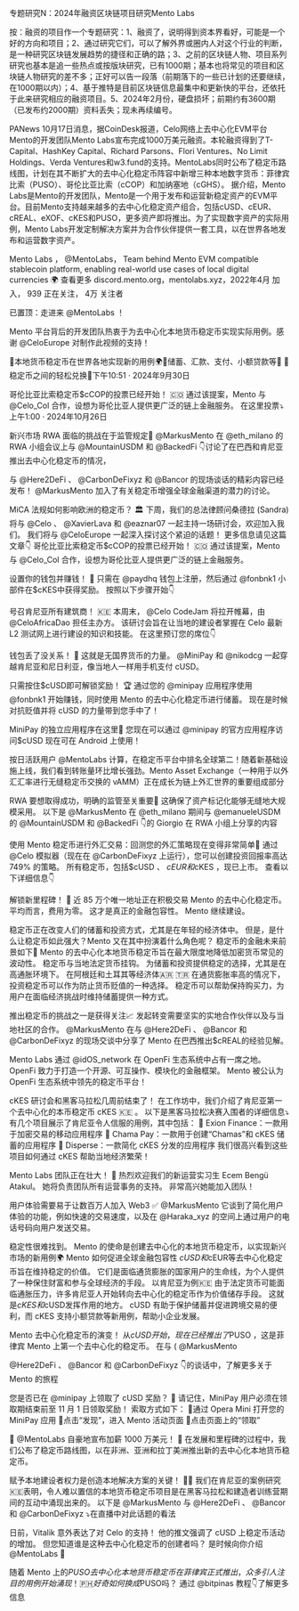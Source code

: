 专题研究N：2024年融资区块链项目研究Mento Labs


按：融资的项目作一个专题研究：1、融资了，说明得到资本界看好，可能是一个好的方向和项目；2、通过研究它们，可以了解外界或圈内人对这个行业的判断，是一种研究区块链发展趋势的捷径和正确的路；3、之前的区块链人物、项目系列研究也基本是追一些热点或按版块研究，已有1000期；基本也将常见的项目和区块链人物研究的差不多；正好可以告一段落（前期落下的一些已计划的还要继续，在1000期以内）；4、基于推特是目前区块链信息最集中和更新快的平台，还依托于此来研究相应的融资项目。5、2024年2月份，硬盘损坏；前期约有3600期（已发布约2000期）资料丢失；现未再续编号。

PANews 10月17日消息，据CoinDesk报道，Celo网络上去中心化EVM平台Mento的开发团队Mento Labs宣布完成1000万美元融资。本轮融资得到了T-Capital、HashKey Capital、Richard Parsons、Flori Ventures、No Limit Holdings、Verda Ventures和w3.fund的支持。MentoLabs同时公布了稳定币路线图，计划在其不断扩大的去中心化稳定币阵容中新增三种本地数字货币：菲律宾比索（PUSO）、哥伦比亚比索（cCOP）和加纳塞地（cGHS）。
据介绍，Mento Labs是Mento的开发团队，Mento是一个用于发布和运营新稳定资产的EVM平台。目前Mento支持越来越多的去中心化稳定资产组合，包括cUSD、cEUR、cREAL、eXOF、cKES和PUSO，更多资产即将推出。为了实现数字资产的实际用例，Mento Labs开发定制解决方案并为合作伙伴提供一套工具，以在世界各地发布和运营数字资产。

Mento Labs
，
@MentoLabs，
Team behind Mento EVM compatible stablecoin platform, enabling real-world use cases of local digital currencies 🌍
查看更多
discord.mento.org，mentolabs.xyz，2022年4月 加入，
939 正在关注，
4万 关注者


已置顶：走进来
@MentoLabs
 ！

Mento 平台背后的开发团队热衷于为去中心化本地货币稳定币实现实际用例。感谢
@CeloEurope
对制作此视频的支持！

🔹本地货币稳定币在世界各地实现新的用例🌍🔹储蓄、汇款、支付、小额贷款等🤝
🔹稳定币之间的轻松兑换🔁下午10:51 · 2024年9月30日

哥伦比亚比索稳定币$cCOP的投票已经开始！ 🇨🇴
通过该提案，Mento 与
@Celo_Col
合作，设想为哥伦比亚人提供更广泛的链上金融服务。
在这里投票⤵️上午1:00 · 2024年10月26日

新兴市场 RWA 面临的挑战在于监管规定🏦
@MarkusMento
在
@eth_milano
的 RWA 小组会议上与
@MountainUSDM
和
@BackedFi
 👇讨论了在巴西和肯尼亚推出去中心化稳定币的情况，

与
@Here2DeFi
 、 
@CarbonDeFixyz
和
@Bancor
的现场谈话的精彩内容已经发布！
@MarkusMento
加入了有关稳定币增强全球金融渠道的潜力的讨论。

MiCA 法规如何影响欧洲的稳定币？ 🏛️
下周，我们的总法律顾问桑德拉 (Sandra) 将与
@Celo
 、 
@XavierLava
和
@eaznar07
一起主持一场研讨会，欢迎加入我们。
我们将与
@CeloEurope
一起深入探讨这个紧迫的话题！
更多信息请见这篇文章👇
哥伦比亚比索稳定币$cCOP的投票已经开始！ 🇨🇴
通过该提案，Mento 与
@Celo_Col
合作，设想为哥伦比亚人提供更广泛的链上金融服务。

设置你的钱包并赚钱！ 📱
只需在
@paydhq
钱包上注册，然后通过
@fonbnk1
小部件在$cKES中获得奖励。
按照以下步骤开始👇

号召肯尼亚所有建筑商！ 🇰🇪
本周末， 
@Celo
 CodeJam 将拉开帷幕，由
@CeloAfricaDao
担任主办方。
该研讨会旨在让当地的建设者掌握在 Celo 最新 L2 测试网上进行建设的知识和技能。
在这里预订您的席位👇

钱包丢了没关系！ 📱
这就是无国界货币的力量。
@MiniPay
和
@nikodcg
一起穿越肯尼亚和尼日利亚，像当地人一样用手机支付 cUSD。

只需按住$cUSD即可解锁奖励！ 🏆
通过您的
@minipay
应用程序使用
@fonbnk1
开始赚钱，同时使用 Mento 的去中心化稳定币进行储蓄。
现在是时候对抗贬值并将 cUSD 的力量带到您手中了！

MiniPay 的独立应用程序在这里🎉
您现在可以通过
@minipay
的官方应用程序访问$cUSD
现在可在 Android 上使用！

按日活跃用户
@MentoLabs
计算，在稳定币平台中排名全球第二！随着新基础设施上线，我们看到转账量环比增长强劲。Mento Asset Exchange（一种用于以外汇汇率进行无缝稳定币交换的 vAMM）正在成长为链上外汇世界的重要组成部分

RWA 要想取得成功，明确的监管至关重要🏦
这确保了资产标记化能够无缝地大规模采用。
以下是
@MarkusMento
在
@eth_milano
期间与
@emanueleUSDM
的
@MountainUSDM
和
@BackedFi
 👇的 Giorgio 在 RWA 小组上分享的内容

使用 Mento 稳定币进行外汇交易：回测您的外汇策略现在变得非常简单💱
通过
@Celo
模拟器（现在在
@CarbonDeFixyz
上运行），您可以创建投资回报率高达 749% 的策略。
所有稳定币，包括$cUSD 、 $cEUR和$cKES ，现已上市。
查看以下详细信息👇

解锁新里程碑！ 🎉
近 85 万个唯一地址正在积极交易 Mento 的去中心化稳定币。
平均而言，费用为零。
这才是真正的金融包容性。
Mento 继续建设。

稳定币正在改变人们的储蓄和投资方式，尤其是在年轻的经济体中。
但是，是什么让稳定币如此强大？Mento 又在其中扮演着什么角色呢？
稳定币的金融未来前景如下🧵
Mento 的去中心化本地货币稳定币旨在最大限度地降低加密货币常见的波动性。
稳定币与当地法定货币挂钩。
为储蓄和投资提供稳定的选择，尤其是在高通胀环境下。
在阿根廷和土耳其等经济体🇦🇷 🇹🇷
在通货膨胀率高的情况下，投资稳定币可以作为防止货币贬值的一种选择。
稳定币可以帮助保持购买力，为用户在面临经济挑战时维持储蓄提供一种方式。

推出稳定币的挑战之一是获得关注📈
发起转变需要坚实的实地合作伙伴以及与当地社区的合作。
@MarkusMento
在与
@Here2DeFi
 、 
@Bancor
和
@CarbonDeFixyz
的现场交谈中分享了 Mento 在巴西推出$cREAL的经验见解。

Mento Labs 通过
@idOS_network
在 OpenFi 生态系统中占有一席之地。
OpenFi 致力于打造一个开源、可互操作、模块化的金融框架。
Mento 被公认为 OpenFi 生态系统中领先的稳定币平台！

cKES 研讨会和黑客马拉松几周前结束了！
在工作坊中，我们介绍了肯尼亚第一个去中心化的本币稳定币 cKES 🇰🇪 。
以下是黑客马拉松决赛入围者的详细信息⤵️
有几个项目展示了肯尼亚令人信服的用例，其中包括：
🔹 Exion Finance：一款用于加密交易的移动应用程序
🔹 Chama Pay：一款用于创建“Chamas”和 cKES 储蓄的应用程序
🔹 Disperse：一款简化 cKES 分发的应用程序
我们很高兴看到这些项目如何通过 cKES 帮助当地经济繁荣！

Mento Labs 团队正在壮大！ 🎉
热烈欢迎我们的新运营实习生 Ecem Bengü Atakul。
她将负责团队所有运营事务的支持。
非常高兴她能加入团队！

用户体验需要易于让数百万人加入 Web3 ✅
@MarkusMento
它谈到了简化用户体验的功能，例如快速的交易速度，以及在
@Haraka_xyz
的空间上通过用户的电话号码向用户发送交易。

稳定性很难找到。
Mento 的使命是创建去中心化的本地货币稳定币，以实现新兴市场的新用例🌍
Mento 如何促进全球金融包容性
$cUSD和$cEUR等去中心化稳定币旨在维持稳定的价值。
它们是面临通货膨胀的国家用户的生命线，为个人提供了一种保住财富和参与全球经济的手段。
以肯尼亚为例🇰🇪
由于法定货币可能面临通胀压力，许多肯尼亚人开始转向去中心化的稳定币作为价值储存手段。
这就是$cKES和$cUSD发挥作用的地方。
cUSD 有助于保护储蓄并促进跨境交易的便利，而 cKES 支持小额贷款等新用例，帮助小企业发展。

Mento 去中心化稳定币的演变！
从$cUSD开始，现在已经推出了$PUSO ，这是菲律宾 Mento 上第一个去中心化的稳定币。
在与 ( 
@MarkusMento
 
@Here2DeFi
 、 
@Bancor
和
@CarbonDeFixyz
 👇的谈话中，了解更多关于 Mento 的旅程

您是否已在
@minipay
上领取了 cUSD 奖励？ 🎁
请记住，MiniPay 用户必须在领取期结束前至 11 月 1 日领取奖励！
索取方式如下：
🔹通过 Opera Mini 打开您的 MiniPay 应用
🔹点击“发现”，进入 Mento 活动页面
🔹点击页面上的“领取”

📣 
@MentoLabs
自豪地宣布加薪 1000 万美元！ 🎉
在发展和里程碑的过程中，我们公布了稳定币路线图，以在非洲、亚洲和拉丁美洲推出新的去中心化本地货币稳定币。

赋予本地建设者权力是创造本地解决方案的关键！ 👨‍💻
我们在肯尼亚的案例研究🇰🇪表明，令人难以置信的本地货币稳定币项目是在黑客马拉松和建造者训练营期间的互动中涌现出来的。
以下是
@MarkusMento
与
@Here2DeFi
 、 
@Bancor
和
@CarbonDeFixyz
 ⤵️在直播中对此话题的看法

日前，Vitalik 意外表达了对 Celo 的支持！
他的推文强调了 cUSD 上稳定币活动的增加。
但您知道谁是这种去中心化稳定币的创建者吗？
是时候向你介绍
@MentoLabs
 🧵

随着 Mento 上的$PUSO去中心化本地货币稳定币在菲律宾正式推出，众多引人注目的用例开始涌现！ 🇵🇭
好奇如何换成$PUSO吗？
通过
@bitpinas
教程👇了解更多信息

 




